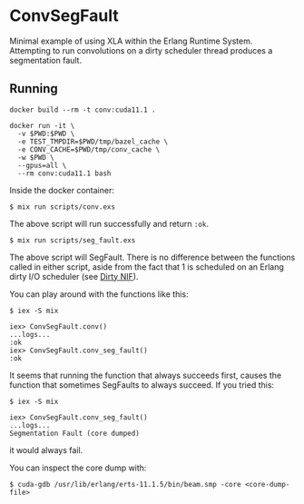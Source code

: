 # ConvSegFault

Minimal example of using XLA within the Erlang Runtime System. Attempting
to run convolutions on a dirty scheduler thread produces a segmentation
fault.

## Running

```shell
docker build --rm -t conv:cuda11.1 .
```

```shell
docker run -it \
  -v $PWD:$PWD \
  -e TEST_TMPDIR=$PWD/tmp/bazel_cache \
  -e CONV_CACHE=$PWD/tmp/conv_cache \
  -w $PWD \
  --gpus=all \
  --rm conv:cuda11.1 bash
```

Inside the docker container:

```shell
$ mix run scripts/conv.exs
```

The above script will run successfully and return `:ok`.

```shell
$ mix run scripts/seg_fault.exs
```

The above script will SegFault. There is no difference between the functions called in either script, aside from the fact that 1 is scheduled on an Erlang dirty I/O scheduler (see [Dirty NIF](https://erlang.org/doc/man/erl_nif.html)).

You can play around with the functions like this:

```shell
$ iex -S mix

iex> ConvSegFault.conv()
...logs...
:ok
iex> ConvSegFault.conv_seg_fault()
:ok
```

It seems that running the function that always succeeds first, causes the function that sometimes SegFaults to always succeed. If you tried this:

```shell
$ iex -S mix

iex> ConvSegFault.conv_seg_fault()
...logs...
Segmentation Fault (core dumped)
```

it would always fail.

You can inspect the core dump with:

```shell
$ cuda-gdb /usr/lib/erlang/erts-11.1.5/bin/beam.smp -core <core-dump-file>
```